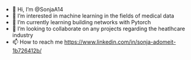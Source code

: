 - 👋 Hi, I’m @SonjaA14
- 👀 I’m interested in machine learning in the fields of medical data
- 🌱 I’m currently learning building networks with Pytorch
- 💞️ I’m looking to collaborate on any projects regarding the heatlhcare industry
- 📫 How to reach me https://www.linkedin.com/in/sonja-adomeit-1b726412b/

<!---
SonjaA14/SonjaA14 is a ✨ special ✨ repository because its `README.md` (this file) appears on your GitHub profile.
You can click the Preview link to take a look at your changes.
--->
